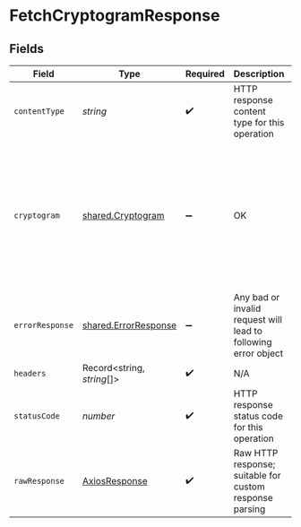 # FetchCryptogramResponse


## Fields

| Field                                                                                                                                                                                                                                                       | Type                                                                                                                                                                                                                                                        | Required                                                                                                                                                                                                                                                    | Description                                                                                                                                                                                                                                                 | Example                                                                                                                                                                                                                                                     |
| ----------------------------------------------------------------------------------------------------------------------------------------------------------------------------------------------------------------------------------------------------------- | ----------------------------------------------------------------------------------------------------------------------------------------------------------------------------------------------------------------------------------------------------------- | ----------------------------------------------------------------------------------------------------------------------------------------------------------------------------------------------------------------------------------------------------------- | ----------------------------------------------------------------------------------------------------------------------------------------------------------------------------------------------------------------------------------------------------------- | ----------------------------------------------------------------------------------------------------------------------------------------------------------------------------------------------------------------------------------------------------------- |
| `contentType`                                                                                                                                                                                                                                               | *string*                                                                                                                                                                                                                                                    | :heavy_check_mark:                                                                                                                                                                                                                                          | HTTP response content type for this operation                                                                                                                                                                                                               |                                                                                                                                                                                                                                                             |
| `cryptogram`                                                                                                                                                                                                                                                | [shared.Cryptogram](../../../sdk/models/shared/cryptogram.md)                                                                                                                                                                                               | :heavy_minus_sign:                                                                                                                                                                                                                                          | OK                                                                                                                                                                                                                                                          | {<br/>"instrument_id": "54deabb4-ba45-4a60-9e6a-9c016fe7ab10",<br/>"token_requestor_id": "22457512314",<br/>"card_number": "4491365621601472",<br/>"card_expiry_mm": "06",<br/>"card_expiry_yy": "2025",<br/>"cryptogram": "AQBBBBBBZatIlaIAmWKSghwBBBB=",<br/>"card_display": "1234"<br/>} |
| `errorResponse`                                                                                                                                                                                                                                             | [shared.ErrorResponse](../../../sdk/models/shared/errorresponse.md)                                                                                                                                                                                         | :heavy_minus_sign:                                                                                                                                                                                                                                          | Any bad or invalid request will lead to following error object                                                                                                                                                                                              | {<br/>"message": "bad URL, please check API documentation",<br/>"code": "request_failed",<br/>"type": "invalid_request_error"<br/>}                                                                                                                         |
| `headers`                                                                                                                                                                                                                                                   | Record<string, *string*[]>                                                                                                                                                                                                                                  | :heavy_check_mark:                                                                                                                                                                                                                                          | N/A                                                                                                                                                                                                                                                         |                                                                                                                                                                                                                                                             |
| `statusCode`                                                                                                                                                                                                                                                | *number*                                                                                                                                                                                                                                                    | :heavy_check_mark:                                                                                                                                                                                                                                          | HTTP response status code for this operation                                                                                                                                                                                                                |                                                                                                                                                                                                                                                             |
| `rawResponse`                                                                                                                                                                                                                                               | [AxiosResponse](https://axios-http.com/docs/res_schema)                                                                                                                                                                                                     | :heavy_check_mark:                                                                                                                                                                                                                                          | Raw HTTP response; suitable for custom response parsing                                                                                                                                                                                                     |                                                                                                                                                                                                                                                             |